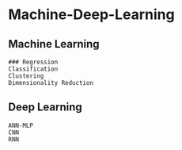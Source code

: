 # Machine-Deep-Learning

  ## Machine Learning
    ### Regression
    Classification
    Clustering
    Dimensionality Reduction
  
  ## Deep Learning
    ANN-MLP
    CNN
    RNN
    
